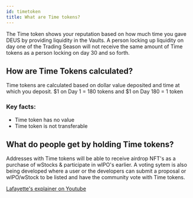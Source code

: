 ```yaml
---
id: timetoken
title: What are Time tokens?
---
```


The Time token shows your reputation based on how much time you gave DEUS by providing liquidity in the Vaults. A person locking up liquidity on day one of the Trading Season will not receive the same amount of Time tokens as a person locking on day 30 and so forth.

## How are Time Tokens calculated?

Time tokens are calculated based on dollar value deposited and time at which you deposit. $1 on Day 1 = 180 tokens and $1 on Day 180 = 1 token

### Key facts:

- Time token has no value 
- Time token is not transferable


## What do people get by holding Time tokens?

Addresses with Time tokens will be able to receive airdrop NFT's as a purchase of wStocks & participate in wIPO's earlier. A voting sytem is also being developed where a user or the developers can submit a proposal or wIPO/wStock to be listed and have the community vote with Time tokens.


[Lafayette's explainer on Youtube](https://www.youtube.com/watch?v=Xdxj8opzQgw)

